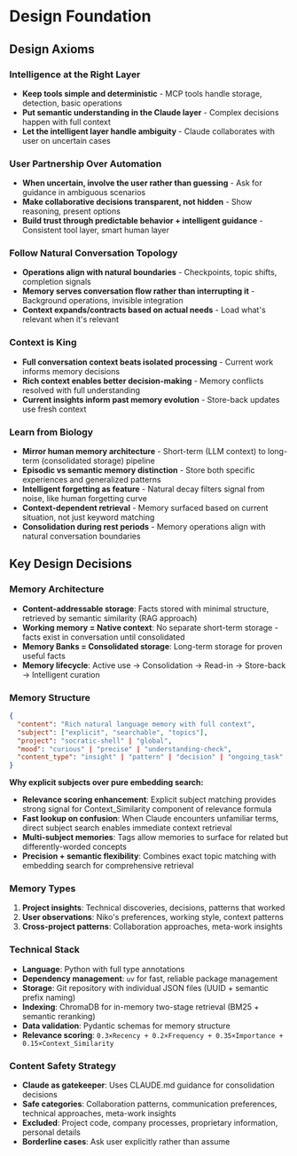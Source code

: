 # Design Foundation

## Design Axioms

### Intelligence at the Right Layer
- **Keep tools simple and deterministic** - MCP tools handle storage, detection, basic operations
- **Put semantic understanding in the Claude layer** - Complex decisions happen with full context
- **Let the intelligent layer handle ambiguity** - Claude collaborates with user on uncertain cases

### User Partnership Over Automation  
- **When uncertain, involve the user rather than guessing** - Ask for guidance in ambiguous scenarios
- **Make collaborative decisions transparent, not hidden** - Show reasoning, present options
- **Build trust through predictable behavior + intelligent guidance** - Consistent tool layer, smart human layer

### Follow Natural Conversation Topology
- **Operations align with natural boundaries** - Checkpoints, topic shifts, completion signals
- **Memory serves conversation flow rather than interrupting it** - Background operations, invisible integration
- **Context expands/contracts based on actual needs** - Load what's relevant when it's relevant

### Context is King
- **Full conversation context beats isolated processing** - Current work informs memory decisions
- **Rich context enables better decision-making** - Memory conflicts resolved with full understanding
- **Current insights inform past memory evolution** - Store-back updates use fresh context

### Learn from Biology
- **Mirror human memory architecture** - Short-term (LLM context) to long-term (consolidated storage) pipeline
- **Episodic vs semantic memory distinction** - Store both specific experiences and generalized patterns
- **Intelligent forgetting as feature** - Natural decay filters signal from noise, like human forgetting curve
- **Context-dependent retrieval** - Memory surfaced based on current situation, not just keyword matching
- **Consolidation during rest periods** - Memory operations align with natural conversation boundaries

## Key Design Decisions

### Memory Architecture
- **Content-addressable storage**: Facts stored with minimal structure, retrieved by semantic similarity (RAG approach)
- **Working memory = Native context**: No separate short-term storage - facts exist in conversation until consolidated
- **Memory Banks = Consolidated storage**: Long-term storage for proven useful facts
- **Memory lifecycle**: Active use → Consolidation → Read-in → Store-back → Intelligent curation

### Memory Structure
```json
{
  "content": "Rich natural language memory with full context",
  "subject": ["explicit", "searchable", "topics"],
  "project": "socratic-shell" | "global", 
  "mood": "curious" | "precise" | "understanding-check",
  "content_type": "insight" | "pattern" | "decision" | "ongoing_task"
}
```

**Why explicit subjects over pure embedding search:**
- **Relevance scoring enhancement**: Explicit subject matching provides strong signal for Context_Similarity component of relevance formula
- **Fast lookup on confusion**: When Claude encounters unfamiliar terms, direct subject search enables immediate context retrieval
- **Multi-subject memories**: Tags allow memories to surface for related but differently-worded concepts
- **Precision + semantic flexibility**: Combines exact topic matching with embedding search for comprehensive retrieval

### Memory Types
1. **Project insights**: Technical discoveries, decisions, patterns that worked
2. **User observations**: Niko's preferences, working style, context patterns  
3. **Cross-project patterns**: Collaboration approaches, meta-work insights

### Technical Stack
- **Language**: Python with full type annotations
- **Dependency management**: `uv` for fast, reliable package management  
- **Storage**: Git repository with individual JSON files (UUID + semantic prefix naming)
- **Indexing**: ChromaDB for in-memory two-stage retrieval (BM25 + semantic reranking)
- **Data validation**: Pydantic schemas for memory structure
- **Relevance scoring**: `0.3×Recency + 0.2×Frequency + 0.35×Importance + 0.15×Context_Similarity`

### Content Safety Strategy
- **Claude as gatekeeper**: Uses CLAUDE.md guidance for consolidation decisions
- **Safe categories**: Collaboration patterns, communication preferences, technical approaches, meta-work insights
- **Excluded**: Project code, company processes, proprietary information, personal details
- **Borderline cases**: Ask user explicitly rather than assume